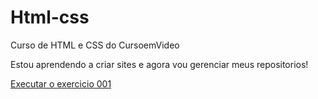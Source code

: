 # Html-css
 Curso de HTML e CSS do CursoemVideo

Estou aprendendo a criar sites e agora vou gerenciar meus repositorios!

<a href=https://luizwn.github.io/Html-css/HTML-CSS/exe001/index.html>Executar o exercicio 001</a>